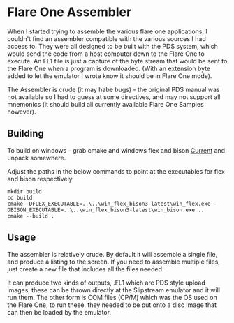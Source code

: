 # Flare One Assembler

When I started trying to assemble the various flare one applications, I couldn't find an assembler compatible with the various sources I had access to. They were all designed to be built with the PDS system, which would send the code from a host computer down to the Flare One to execute. An FL1 file is just a capture of the byte
stream that would be sent to the Flare One when a program is downloaded. (With an extension byte added to let the emulator I wrote know it should be in Flare One mode).

The Assembler is crude (it may habe bugs) - the original PDS manual was not available so I had to guess at some directives, and may not support all mnemonics (it should build all currently available Flare One Samples however).

## Building

To build on windows - grab cmake and windows flex and bison [Current](https://sourceforge.net/projects/winflexbison/files/win_flex_bison3-latest.zip/download) and unpack somewhere.

Adjust the paths in the below commands to point at the executables for flex and bison respectively

```
mkdir build
cd build
cmake -DFLEX_EXECUTABLE=..\..\win_flex_bison3-latest\win_flex.exe -DBISON_EXECUTABLE=..\..\win_flex_bison3-latest\win_bison.exe ..
cmake --build .
```

## Usage

The assembler is relatively crude. By default it will assemble a single file, and produce a listing to the screen. If you need to assemble multiple files, just create a new file that includes all the files needed.

It can produce two kinds of outputs, .FL1 which are PDS style upload images, these can be thrown directly at the Slipstream emulator and it will run them. The other form is COM files (CP/M) which was the OS used on the Flare One, to run these, they needed to be put onto a disc image that can then be loaded by the emulator. 